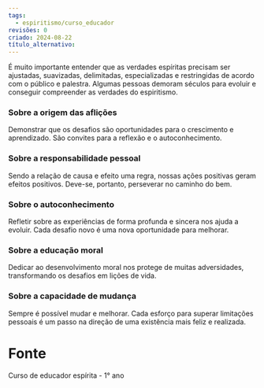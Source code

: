 ```yaml
---
tags:
  - espiritismo/curso_educador
revisões: 0
criado: 2024-08-22
título_alternativo:
---
```

É muito importante entender que as verdades espíritas precisam ser ajustadas, suavizadas, delimitadas, especializadas e restringidas de acordo com o público e palestra. Algumas pessoas demoram séculos para evoluir e conseguir compreender as verdades do espiritismo.
### Sobre a origem das aflições
Demonstrar que os desafios são oportunidades para o crescimento e aprendizado. São convites para a reflexão e o autoconhecimento.
### Sobre a responsabilidade pessoal
Sendo a relação de causa e efeito uma regra, nossas ações positivas geram efeitos positivos. Deve-se, portanto, perseverar no caminho do bem.
### Sobre o autoconhecimento
Refletir sobre as experiências de forma profunda e sincera nos ajuda a evoluir. Cada desafio novo é uma nova oportunidade para melhorar.
### Sobre a educação moral
Dedicar ao desenvolvimento moral nos protege de muitas adversidades, transformando os desafios em lições de vida.
### Sobre a capacidade de mudança
Sempre é possível mudar e melhorar. Cada esforço para superar limitações pessoais é um passo na direção de uma existência mais feliz e realizada.

# Fonte
Curso de educador espírita - 1° ano